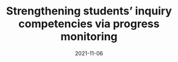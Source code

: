 ---
title: "Strengthening students’ inquiry competencies via progress monitoring"
collection: publications
permalink: /publication/2021-STANYS
date: 2021-11-06
venue: 'Science Teachers Association of New York State (STANYS) Conference'
authors: 'Michael Sao Pedro, Janice Gobert, Amy Adair'
citation: 'Sao Pedro, M., Gobert, J., & Adair, A. (2021, November). <i>Strengthening students’ inquiry competencies via progress monitoring</i> [Conference presentation]. Science Teachers Association of New York State (STANYS) Conference, Rochester, NY, United States.'
tags: [Teacher Conference Presentations]
---